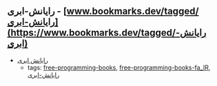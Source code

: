 رایانش-ابری - [www.bookmarks.dev/tagged/رایانش-ابری](https://www.bookmarks.dev/tagged/رایانش-ابری) 
---
* [رایانش ابری](http://docs.occc.ir/books/Main%20Book-20110110_2.pdf)
    * tags: [free-programming-books](../tags/free-programming-books.md), [free-programming-books-fa_IR](../tags/free-programming-books-fa_IR.md), [رایانش-ابری](../tags/رایانش-ابری.md)
